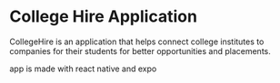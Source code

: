 # College Hire Application

CollegeHire is an application that helps connect college institutes to companies for their students for better opportunities and placements.

app is made with react native and expo

